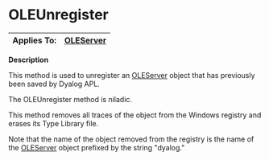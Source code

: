 




<h1 class="heading"><span class="name">OLEUnregister</span></h1>

| Applies To: | [OLEServer](../a-z/oleserver.md) |
| --- | ---  |


**Description**


This method is used to unregister an [OLEServer](../a-z/oleserver.md) object that has previously been saved by Dyalog APL.


The OLEUnregister method is niladic.


This method removes all traces of the object from the Windows registry and erases its Type Library file.


Note that the name of the object removed from the registry is the name of the [OLEServer](../a-z/oleserver.md) object prefixed by the string "dyalog."



